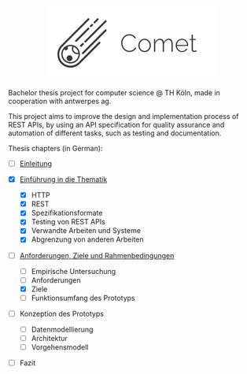<p align="center"><img src="/comet.png" alt="Comet"></p>

Bachelor thesis project for computer science @ TH Köln, made in cooperation with antwerpes ag.

This project aims to improve the design and implementation process of REST APIs, by using an API specification for quality assurance and automation of different tasks, such as testing and documentation.

Thesis chapters (in German):  
- [ ] [Einleitung](https://github.com/chiiya/comet-docs/blob/master/introduction/introduction.pdf)  
- [x] [Einführung in die Thematik](https://github.com/chiiya/comet-docs/blob/master/chapter-1/chapter-1.pdf)
  - [x] HTTP
  - [x] REST
  - [x] Spezifikationsformate
  - [x] Testing von REST APIs
  - [x] Verwandte Arbeiten und Systeme
  - [x] Abgrenzung von anderen Arbeiten
- [ ] [Anforderungen, Ziele und Rahmenbedingungen](https://github.com/chiiya/comet-docs/blob/master/goals/goals.pdf)
  - [ ] Empirische Untersuchung
  - [ ] Anforderungen
  - [x] Ziele
  - [ ] Funktionsumfang des Prototyps
- [ ] Konzeption des Prototyps
  - [ ] Datenmodellierung
  - [ ] Architektur
  - [ ] Vorgehensmodell
- [ ] Fazit

